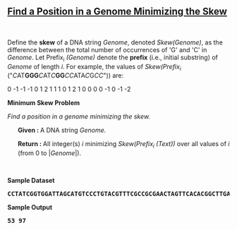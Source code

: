 <h2><a href="https://rosalind.info/problems/ba1f/">Find a Position in a Genome Minimizing the Skew</a></h2>

<p>&nbsp;</p>
<p><strong class="example"></strong></p>

<p>Define the <strong>skew</strong> of a DNA string <i>Genome</i>, denoted <i>Skew(Genome)</i>, as the difference between the total number of occurrences of 'G' and 'C' in <i>Genome</i>. Let Prefix<sub>i</sub> <i>(Genome)</i> denote the <strong>prefix</strong> (i.e., initial substring) of <i>Genome</i> of length <i>i</i>. For example, the values of <i>Skew(Prefix<sub>i</sub></i> ("<i>C</i>AT<strong>GGG</strong><i>C</i>AT<i>C</i><strong>GG</strong><i>CC</i>ATA<i>C</i>G<i>CC</i>")) are:</p>
<p>0 -1 -1 -1 0 1 2 1 1 1 0 1 2 1 0 0 0 0 -1 0 -1 -2</p>

<p><strong class="example">Minimum Skew Problem</strong></p>
<p><i>Find a position in a genome minimizing the skew.</i></p>

<ol>
<p><strong>Given : </strong> A DNA string <i>Genome.</i></p>
<p><strong>Return : </strong> All integer(s) <i>i</i> minimizing <i>Skew(Prefix<sub>i</sub> (Text))</i> over all values of <i>i</i> (from 0 to |<i>Genome</i>|).</p>
</ol>

<p>&nbsp;</p>
<p><strong class="example">Sample Dataset</strong></p>
<pre>
<strong>CCTATCGGTGGATTAGCATGTCCCTGTACGTTTCGCCGCGAACTAGTTCACACGGCTTGATGGCAAATGGTTTTTCCGGCGACCGTAATCGTCCACCGAG</strong>
</pre>
<p><strong class="example"> Sample Output</strong></p>
<pre>
<strong>53 97</strong>
</pre>
